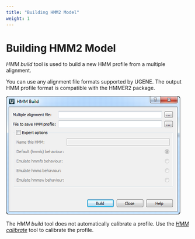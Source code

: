 ```yaml
---
title: "Building HMM2 Model"
weight: 1
---
```



# Building HMM2 Model

_HMM build_ tool is used to build a new HMM profile from a multiple alignment.

You can use any alignment file formats supported by UGENE. The output HMM profile format is compatible with the HMMER2 package.


![](/images/65930810/65930811.png)

The _HMM build_ tool does not automatically calibrate a profile. Use the [_HMM calibrate_](calibrating-hmm2-model.md) tool to calibrate the profile.
